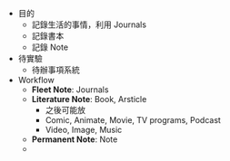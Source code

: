 - 目的
	- 記錄生活的事情，利用 Journals
	- 記錄書本
	- 記錄 Note
- 待實驗
	- 待辦事項系統
- Workflow
	- **Fleet Note**: Journals
	- **Literature Note**: Book, Arsticle
		- 之後可能放
		- Comic, Animate, Movie, TV programs, Podcast
		- Video, Image, Music
	- **Permanent Note**: Note
	-